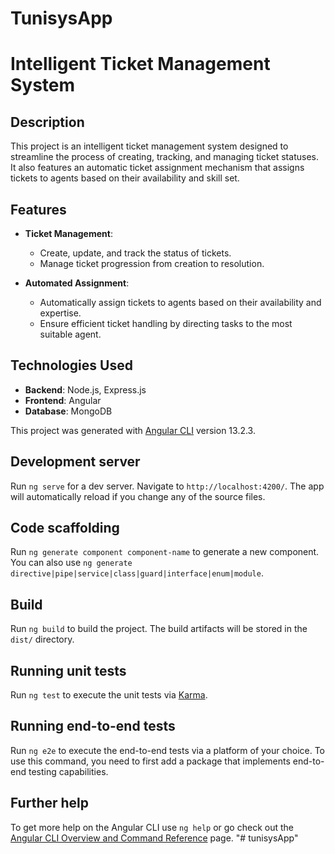 # TunisysApp

# Intelligent Ticket Management System

## Description
This project is an intelligent ticket management system designed to streamline the process of creating, tracking, and managing ticket statuses. It also features an automatic ticket assignment mechanism that assigns tickets to agents based on their availability and skill set.

## Features
- **Ticket Management**: 
  - Create, update, and track the status of tickets.
  - Manage ticket progression from creation to resolution.

- **Automated Assignment**:
  - Automatically assign tickets to agents based on their availability and expertise.
  - Ensure efficient ticket handling by directing tasks to the most suitable agent.

## Technologies Used
- **Backend**: Node.js, Express.js
- **Frontend**: Angular
- **Database**: MongoDB

This project was generated with [Angular CLI](https://github.com/angular/angular-cli) version 13.2.3.

## Development server

Run `ng serve` for a dev server. Navigate to `http://localhost:4200/`. The app will automatically reload if you change any of the source files.

## Code scaffolding

Run `ng generate component component-name` to generate a new component. You can also use `ng generate directive|pipe|service|class|guard|interface|enum|module`.

## Build

Run `ng build` to build the project. The build artifacts will be stored in the `dist/` directory.

## Running unit tests

Run `ng test` to execute the unit tests via [Karma](https://karma-runner.github.io).

## Running end-to-end tests

Run `ng e2e` to execute the end-to-end tests via a platform of your choice. To use this command, you need to first add a package that implements end-to-end testing capabilities.

## Further help

To get more help on the Angular CLI use `ng help` or go check out the [Angular CLI Overview and Command Reference](https://angular.io/cli) page.
"# tunisysApp" 
